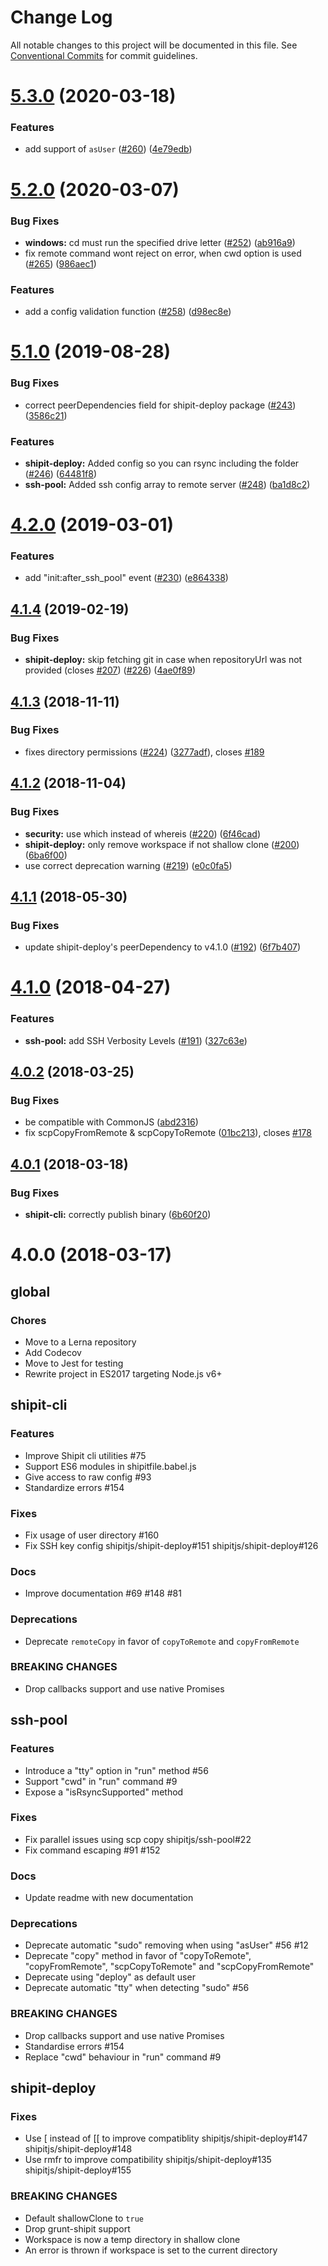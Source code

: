 # Change Log

All notable changes to this project will be documented in this file.
See [Conventional Commits](https://conventionalcommits.org) for commit guidelines.

# [5.3.0](https://github.com/shipitjs/shipit/compare/v5.2.0...v5.3.0) (2020-03-18)


### Features

* add support of `asUser` ([#260](https://github.com/shipitjs/shipit/issues/260)) ([4e79edb](https://github.com/shipitjs/shipit/commit/4e79edb))





# [5.2.0](https://github.com/shipitjs/shipit/compare/v5.1.0...v5.2.0) (2020-03-07)


### Bug Fixes

* **windows:** cd must run the specified drive letter ([#252](https://github.com/shipitjs/shipit/issues/252)) ([ab916a9](https://github.com/shipitjs/shipit/commit/ab916a9))
* fix remote command wont reject on error, when cwd option is used ([#265](https://github.com/shipitjs/shipit/issues/265)) ([986aec1](https://github.com/shipitjs/shipit/commit/986aec1))


### Features

* add a config validation function ([#258](https://github.com/shipitjs/shipit/issues/258)) ([d98ec8e](https://github.com/shipitjs/shipit/commit/d98ec8e))





# [5.1.0](https://github.com/shipitjs/shipit/compare/v5.0.0...v5.1.0) (2019-08-28)


### Bug Fixes

* correct peerDependencies field for shipit-deploy package ([#243](https://github.com/shipitjs/shipit/issues/243)) ([3586c21](https://github.com/shipitjs/shipit/commit/3586c21))


### Features

* **shipit-deploy:** Added config so you can rsync including the folder ([#246](https://github.com/shipitjs/shipit/issues/246)) ([64481f8](https://github.com/shipitjs/shipit/commit/64481f8))
* **ssh-pool:** Added ssh config array to remote server ([#248](https://github.com/shipitjs/shipit/issues/248)) ([ba1d8c2](https://github.com/shipitjs/shipit/commit/ba1d8c2))





# [4.2.0](https://github.com/shipitjs/shipit/compare/v4.1.4...v4.2.0) (2019-03-01)


### Features

* add "init:after_ssh_pool" event ([#230](https://github.com/shipitjs/shipit/issues/230)) ([e864338](https://github.com/shipitjs/shipit/commit/e864338))





## [4.1.4](https://github.com/shipitjs/shipit/compare/v4.1.3...v4.1.4) (2019-02-19)


### Bug Fixes

* **shipit-deploy:** skip fetching git in case when repositoryUrl was not provided (closes [#207](https://github.com/shipitjs/shipit/issues/207)) ([#226](https://github.com/shipitjs/shipit/issues/226)) ([4ae0f89](https://github.com/shipitjs/shipit/commit/4ae0f89))





## [4.1.3](https://github.com/shipitjs/shipit/compare/v4.1.2...v4.1.3) (2018-11-11)


### Bug Fixes

* fixes directory permissions ([#224](https://github.com/shipitjs/shipit/issues/224)) ([3277adf](https://github.com/shipitjs/shipit/commit/3277adf)), closes [#189](https://github.com/shipitjs/shipit/issues/189)





## [4.1.2](https://github.com/shipitjs/shipit/compare/v4.1.1...v4.1.2) (2018-11-04)


### Bug Fixes

* **security:** use which instead of whereis ([#220](https://github.com/shipitjs/shipit/issues/220)) ([6f46cad](https://github.com/shipitjs/shipit/commit/6f46cad))
* **shipit-deploy:** only remove workspace if not shallow clone ([#200](https://github.com/shipitjs/shipit/issues/200)) ([6ba6f00](https://github.com/shipitjs/shipit/commit/6ba6f00))
* use correct deprecation warning ([#219](https://github.com/shipitjs/shipit/issues/219)) ([e0c0fa5](https://github.com/shipitjs/shipit/commit/e0c0fa5))





<a name="4.1.1"></a>
## [4.1.1](https://github.com/shipitjs/shipit/compare/v4.1.0...v4.1.1) (2018-05-30)


### Bug Fixes

* update shipit-deploy's peerDependency to v4.1.0 ([#192](https://github.com/shipitjs/shipit/issues/192)) ([6f7b407](https://github.com/shipitjs/shipit/commit/6f7b407))




<a name="4.1.0"></a>
# [4.1.0](https://github.com/shipitjs/shipit/compare/v4.0.2...v4.1.0) (2018-04-27)


### Features

* **ssh-pool:** add SSH Verbosity Levels ([#191](https://github.com/shipitjs/shipit/issues/191)) ([327c63e](https://github.com/shipitjs/shipit/commit/327c63e))




<a name="4.0.2"></a>
## [4.0.2](https://github.com/shipitjs/shipit/compare/v4.0.1...v4.0.2) (2018-03-25)


### Bug Fixes

* be compatible with CommonJS ([abd2316](https://github.com/shipitjs/shipit/commit/abd2316))
* fix scpCopyFromRemote & scpCopyToRemote ([01bc213](https://github.com/shipitjs/shipit/commit/01bc213)), closes [#178](https://github.com/shipitjs/shipit/issues/178)




<a name="4.0.1"></a>
## [4.0.1](https://github.com/shipitjs/shipit/compare/v4.0.0...v4.0.1) (2018-03-18)


### Bug Fixes

* **shipit-cli:** correctly publish binary ([6b60f20](https://github.com/shipitjs/shipit/commit/6b60f20))




<a name="4.0.0"></a>

# 4.0.0 (2018-03-17)

## global

### Chores

* Move to a Lerna repository
* Add Codecov
* Move to Jest for testing
* Rewrite project in ES2017 targeting Node.js v6+

## shipit-cli

### Features

* Improve Shipit cli utilities #75
* Support ES6 modules in shipitfile.babel.js
* Give access to raw config #93
* Standardize errors #154

### Fixes

* Fix usage of user directory #160
* Fix SSH key config shipitjs/shipit-deploy#151 shipitjs/shipit-deploy#126

### Docs

* Improve documentation #69 #148 #81

### Deprecations

* Deprecate `remoteCopy` in favor of `copyToRemote` and `copyFromRemote`

### BREAKING CHANGES

* Drop callbacks support and use native Promises

## ssh-pool

### Features

* Introduce a "tty" option in "run" method #56
* Support "cwd" in "run" command #9
* Expose a "isRsyncSupported" method

### Fixes

* Fix parallel issues using scp copy shipitjs/ssh-pool#22
* Fix command escaping #91 #152

### Docs

* Update readme with new documentation

### Deprecations

* Deprecate automatic "sudo" removing when using "asUser" #56 #12
* Deprecate "copy" method in favor of "copyToRemote", "copyFromRemote", "scpCopyToRemote" and "scpCopyFromRemote"
* Deprecate using "deploy" as default user
* Deprecate automatic "tty" when detecting "sudo" #56

### BREAKING CHANGES

* Drop callbacks support and use native Promises
* Standardise errors #154
* Replace "cwd" behaviour in "run" command #9

## shipit-deploy

### Fixes

* Use [ instead of [[ to improve compatiblity shipitjs/shipit-deploy#147 shipitjs/shipit-deploy#148
* Use rmfr to improve compatibility shipitjs/shipit-deploy#135 shipitjs/shipit-deploy#155

### BREAKING CHANGES

* Default shallowClone to `true`
* Drop grunt-shipit support
* Workspace is now a temp directory in shallow clone
* An error is thrown if workspace is set to the current directory

